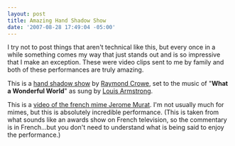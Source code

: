 ```yaml
---
layout: post
title: Amazing Hand Shadow Show
date: '2007-08-28 17:49:04 -05:00'
---
```


I try not to post things that aren't technical like this, but every once in a while something comes my way that just stands out and is so impressive that I make an exception. These were video clips sent to me by family and both of these performances are truly amazing. 

This is a [hand shadow show](http://www.youtube.com/v/sASp8wJGBkQ&rel=0) by [Raymond Crowe](http://www.raymondcrowe.com/), set to the music of "**What a Wonderful World**" as sung by [Louis Armstrong](http://en.wikipedia.org/wiki/Louis_Armstrong).

This is a [video of the french mime Jerome Murat](http://www.youtube.com/v/ko2ONYYZwJQ&rel=0). I'm not usually much for mimes, but this is absolutely incredible performance. (This is taken from what sounds like an awards show on French television, so the commentary is in French...but you don't need to understand what is being said to enjoy the performance.)

